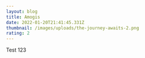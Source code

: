 ```yaml
---
layout: blog
title: Amogis
date: 2022-01-20T21:41:45.331Z
thumbnail: /images/uploads/the-journey-awaits-2.png
rating: 2
---
```

Test 123